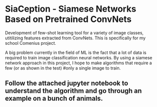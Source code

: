 # SiaCeption - Siamese Networks Based on Pretrained ConvNets

Development of few-shot learning tool for a variety of image classes, utitilizing features extracted from ConvNets. This is specifically for my school Comenius project.

A big problem currently in the field of ML is the fact that a lot of data is required to train image classification neural networks. By using a siamese network approach in this project, I hope to make algorithms that require a few (or as shown in the test) #only a single image to train.

## Follow the attached jupyter notebook to understand the algorithm and go through an example on a bunch of animals.
